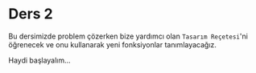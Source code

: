 # Ders 2

Bu dersimizde problem çözerken bize yardımcı olan `Tasarım Reçetesi`'ni öğrenecek ve onu kullanarak yeni fonksiyonlar tanımlayacağız.

Haydi başlayalım...